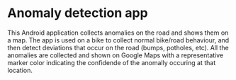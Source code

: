 # Anomaly detection app

This Android application collects anomalies on the road and shows them on a map. The app is used on a bike to collect normal bike/road behaviour, and then detect deviations that occur on the road (bumps, potholes, etc). All the anomalies are collected and shown on Google Maps with a representative marker color indicating the confidende of the anomally occuring at that location. 
